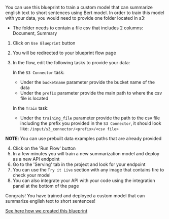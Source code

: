 You can use this blueprint to train a custom model that can summarize english text to short sentences using Bert model.
In order to train this model with your data, you would need to provide one folder located in s3:
- The folder needs to contain a file csv that includes 2 columns: Document, Summary
1. Click on `Use Blueprint` button
2. You will be redirected to your blueprint flow page
3. In the flow, edit the following tasks to provide your data:

   In the `S3 Connector` task:
    * Under the `bucketname` parameter provide the bucket name of the data
    * Under the `prefix` parameter provide the main path to where the csv file is located

   In the `Train` task:
    *  Under the `training_file` parameter provide the path to the csv file including the prefix you provided in the `S3 Connector`, it should look like:
       `/input/s3_connector/<prefix>/<csv file>`

**NOTE**: You can use prebuilt data examples paths that are already provided

4. Click on the 'Run Flow' button
5. In a few minutes you will train a new summarization model and deploy as a new API endpoint
6. Go to the 'Serving' tab in the project and look for your endpoint
7. You can use the `Try it Live` section with any image that contains fire to check your model
8. You can also integrate your API with your code using the integration panel at the bottom of the page

Congrats! You have trained and deployed a custom model that can summarize english text to short sentences!

[See here how we created this blueprint](https://github.com/cnvrg/Blueprints/tree/main/Summarization)
